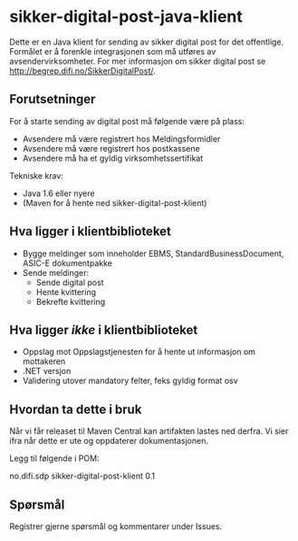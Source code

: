 sikker-digital-post-java-klient
===============================

Dette er en Java klient for sending av sikker digital post for det offentlige.
Formålet er å forenkle integrasjonen som må utføres av avsendervirksomheter.
For mer informasjon om sikker digital post se http://begrep.difi.no/SikkerDigitalPost/.

Forutsetninger
--------------

For å starte sending av digital post må følgende være på plass:

* Avsendere må være registrert hos Meldingsformidler
* Avsendere må være registrert hos postkassene
* Avsendere må ha et gyldig virksomhetssertifikat

Tekniske krav:

* Java 1.6 eller nyere
* (Maven for å hente ned sikker-digital-post-klient)

Hva ligger i klientbiblioteket
------------------------------

* Bygge meldinger som inneholder EBMS, StandardBusinessDocument, ASIC-E dokumentpakke
* Sende meldinger:
    * Sende digital post
    * Hente kvittering
    * Bekrefte kvittering

Hva ligger _ikke_ i klientbiblioteket
-------------------------------------

* Oppslag mot Oppslagstjenesten for å hente ut informasjon om mottakeren
* .NET versjon
* Validering utover mandatory felter, feks gyldig format osv


Hvordan ta dette i bruk
-----------------------

Når vi får releaset til Maven Central kan artifakten lastes ned derfra.
Vi sier ifra når dette er ute og oppdaterer dokumentasjonen.

Legg til følgende i POM:

<dependency>
    <groupId>no.difi.sdp</groupId>
    <artifactId>sikker-digital-post-klient</artifactId>
    <version>0.1</version>
</dependency>

Spørsmål
------------------

Registrer gjerne spørsmål og kommentarer under Issues.
